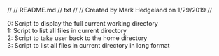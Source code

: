 //
// README.md
// txt
//
// Created by Mark Hedgeland on 1/29/2019
//

0: Script to display the full current working directory <br>
1: Script to list all files in current directory <br>
2: Script to take user back to the home directory <br>
3: Script to list all files in current directory in long format <br>